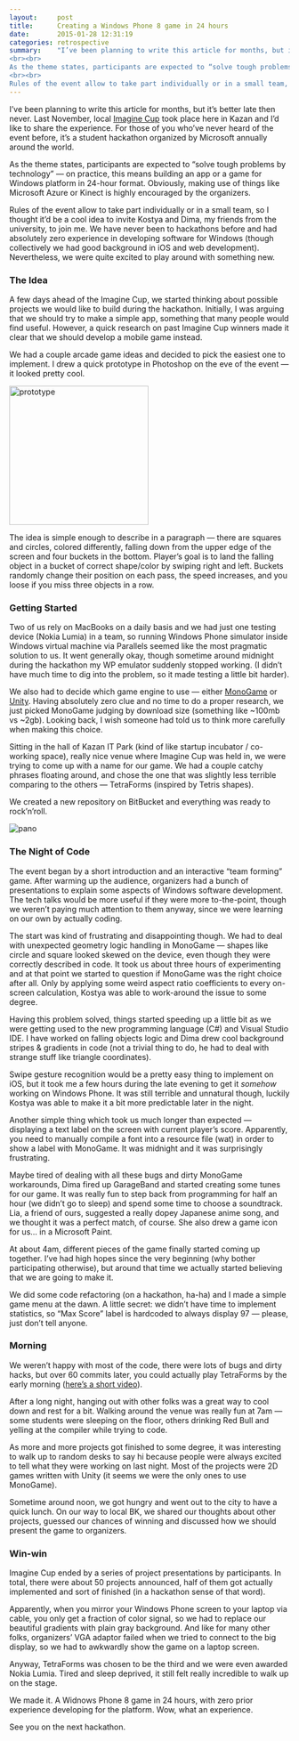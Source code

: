 ```yaml
---
layout:     post
title:      Creating a Windows Phone 8 game in 24 hours
date:       2015-01-28 12:31:19
categories: retrospective
summary:    "I’ve been planning to write this article for months, but it’s better late then never. Last November, local Imagine Cup took place here in Kazan and I’d like to share the experience. For those of you who’ve never heard of the event before, it’s a student hackathon organized by Microsoft annually around the world.
<br><br>
As the theme states, participants are expected to “solve tough problems by technology” — on practice, this means building an app or a game for Windows platform in 24-hour format. Obviously, making use of things like Microsoft Azure or Kinect is highly encouraged by the organizers.
<br><br>
Rules of the event allow to take part individually or in a small team, so I thought it’d be a cool idea to invite Kostya and Dima, my friends from the university, to join me. We have never been to hackathons before and had absolutely zero experience in developing software for Windows (though collectively we had good background in iOS and web development). Nevertheless, we were quite excited to play around with something new."
---
```


I’ve been planning to write this article for months, but it’s better late then never. Last November, local [Imagine Cup](http://en.wikipedia.org/wiki/Imagine_Cup) took place here in Kazan and I’d like to share the experience. For those of you who’ve never heard of the event before, it’s a student hackathon organized by Microsoft annually around the world.

As the theme states, participants are expected to “solve tough problems by technology” — on practice, this means building an app or a game for Windows platform in 24-hour format. Obviously, making use of things like Microsoft Azure or Kinect is highly encouraged by the organizers.

Rules of the event allow to take part individually or in a small team, so I thought it’d be a cool idea to invite Kostya and Dima, my friends from the university, to join me. We have never been to hackathons before and had absolutely zero experience in developing software for Windows (though collectively we had good background in iOS and web development). Nevertheless, we were quite excited to play around with something new.

### The Idea

A few days ahead of the Imagine Cup, we started thinking about possible projects we would like to build during the hackathon. Initially, I was arguing that we should try to make a simple app, something that many people would find useful. However, a quick research on past Imagine Cup winners made it clear that we should develop a mobile game instead.

We had a couple arcade game ideas and decided to pick the easiest one to implement. I drew a quick prototype in Photoshop on the eve of the event — it looked pretty cool.

<img src="{{ site.media_url }}/tetraforms/prototype.jpg" alt="prototype" style="width: 250px; "/>

The idea is simple enough to describe in a paragraph — there are squares and circles, colored differently, falling down from the upper edge of the screen and four buckets in the bottom. Player’s goal is to land the falling object in a bucket of correct shape/color by swiping right and left. Buckets randomly change their position on each pass, the speed increases, and you loose if you miss three objects in a row.

### Getting Started

Two of us rely on MacBooks on a daily basis and we had just one testing device (Nokia Lumia) in a team, so running Windows Phone simulator inside Windows virtual machine via Parallels seemed like the most pragmatic solution to us. It went generally okay, though sometime around midnight during the hackathon my WP emulator suddenly stopped working. (I didn’t have much time to dig into the problem, so it made testing a little bit harder).

We also had to decide which game engine to use — either [MonoGame](https://github.com/mono/MonoGame) or [Unity](http://unity3d.com). Having absolutely zero clue and no time to do a proper research, we just picked MonoGame judging by download size (something like ~100mb vs ~2gb). Looking back, I wish someone had told us to think more carefully when making this choice.

Sitting in the hall of Kazan IT Park (kind of like startup incubator / co-working space), really nice venue where Imagine Cup was held in, we were trying to come up with a name for our game. We had a couple catchy phrases floating around, and chose the one that was slightly less terrible comparing to the others — TetraForms (inspired by Tetris shapes). 

We created a new repository on BitBucket and everything was ready to rock’n’roll.

<img src="{{ site.media_url }}/tetraforms/pano.jpg" alt="pano"/>

### The Night of Code

The event began by a short introduction and an interactive “team forming” game. After warming up the audience, organizers had a bunch of presentations to explain some aspects of Windows software development. The tech talks would be more useful if they were more to-the-point, though we weren’t paying much attention to them anyway, since we were learning on our own by actually coding.

The start was kind of frustrating and disappointing though. We had to deal with unexpected geometry logic handling in MonoGame — shapes like circle and square looked skewed on the device, even though they were correctly described in code. It took us about three hours of experimenting and at that point we started to question if MonoGame was the right choice after all. Only by applying some weird aspect ratio coefficients to every on-screen calculation, Kostya was able to work-around the issue to some degree. 

Having this problem solved, things started speeding up a little bit as we were getting used to the new programming language (C#) and Visual Studio IDE. I have worked on falling objects logic and Dima drew cool background stripes & gradients in code (not a trivial thing to do, he had to deal with strange stuff like triangle coordinates).

Swipe gesture recognition would be a pretty easy thing to implement on iOS, but it took me a few hours during the late evening to get it *somehow* working on Windows Phone. It was still terrible and unnatural though, luckily Kostya was able to make it a bit more predictable later in the night.

Another simple thing which took us much longer than expected — displaying a text label on the screen with current player’s score. Apparently, you need to manually compile a font into a resource file (wat) in order to show a label with MonoGame. It was midnight and it was surprisingly frustrating.

Maybe tired of dealing with all these bugs and dirty MonoGame workarounds, Dima fired up GarageBand and started creating some tunes for our game. It was really fun to step back from programming for half an hour (we didn’t go to sleep) and spend some time to choose a soundtrack. Lia, a friend of ours, suggested a really dopey Japanese anime song, and we thought it was a perfect match, of course. She also drew a game icon for us… in a Microsoft Paint.

At about 4am, different pieces of the game finally started coming up together. I’ve had high hopes since the very beginning (why bother participating otherwise), but around that time we actually started believing that we are going to make it.

We did some code refactoring (on a hackathon, ha-ha) and I made a simple game menu at the dawn. A little secret: we didn’t have time to implement statistics, so “Max Score” label is hardcoded to always display 97  — please, just don’t tell anyone.

### Morning

We weren’t happy with most of the code, there were lots of bugs and dirty hacks, but over 60 commits later, you could actually play TetraForms by the early morning ([here’s a short video](https://dl.dropboxusercontent.com/u/10859705/tetraforms.mov)).

After a long night, hanging out with other folks was a great way to cool down and rest for a bit. Walking around the venue was really fun at 7am — some students were sleeping on the floor, others drinking Red Bull and yelling at the compiler while trying to code.

As more and more projects got finished to some degree, it was interesting to walk up to random desks to say hi because people were always excited to tell what they were working on last night. Most of the projects were 2D games written with Unity (it seems we were the only ones to use MonoGame).

Sometime around noon, we got hungry and went out to the city to have a quick lunch. On our way to local BK, we shared our thoughts about other projects, guessed our chances of winning and discussed how we should present the game to organizers.

### Win-win

Imagine Cup ended by a series of project presentations by participants. In total, there were about 50 projects announced, half of them got actually implemented and sort of finished (in a hackathon sense of that word). 

Apparently, when you mirror your Windows Phone screen to your laptop via cable, you only get a fraction of color signal, so we had to replace our beautiful gradients with plain gray background. And like for many other folks, organizers’ VGA adaptor failed when we tried to connect to the big display, so we had to awkwardly show the game on a laptop screen.

Anyway, TetraForms was chosen to be the third and we were even awarded Nokia Lumia. Tired and sleep deprived, it still felt really incredible to walk up on the stage.

We made it. A Widnows Phone 8 game in 24 hours, with zero prior experience developing for the platform. Wow, what an experience.

See you on the next hackathon.